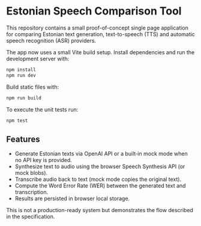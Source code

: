 # Estonian Speech Comparison Tool

This repository contains a small proof-of-concept single page application for comparing Estonian text generation, text-to-speech (TTS) and automatic speech recognition (ASR) providers.

The app now uses a small Vite build setup. Install dependencies and run the development server with:

```bash
npm install
npm run dev
```

Build static files with:

```bash
npm run build
```

To execute the unit tests run:

```bash
npm test
```

## Features

- Generate Estonian texts via OpenAI API or a built‑in mock mode when no API key is provided.
- Synthesize text to audio using the browser Speech Synthesis API (or mock blobs).
- Transcribe audio back to text (mock mode copies the original text).
- Compute the Word Error Rate (WER) between the generated text and transcription.
- Results are persisted in browser local storage.

This is not a production-ready system but demonstrates the flow described in the specification.
